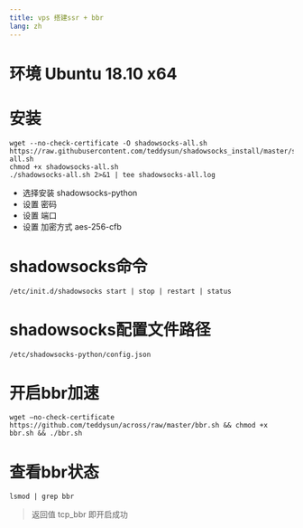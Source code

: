 ```yaml
---
title: vps 搭建ssr + bbr
lang: zh
---
```


# 环境 Ubuntu 18.10 x64

# 安装
```
wget --no-check-certificate -O shadowsocks-all.sh https://raw.githubusercontent.com/teddysun/shadowsocks_install/master/shadowsocks-all.sh
chmod +x shadowsocks-all.sh
./shadowsocks-all.sh 2>&1 | tee shadowsocks-all.log
```
- 选择安装 shadowsocks-python
- 设置 密码
- 设置 端口
- 设置 加密方式 aes-256-cfb
# shadowsocks命令
```
/etc/init.d/shadowsocks start | stop | restart | status
```
# shadowsocks配置文件路径
```
/etc/shadowsocks-python/config.json
```

# 开启bbr加速
```
wget –no-check-certificate https://github.com/teddysun/across/raw/master/bbr.sh && chmod +x bbr.sh && ./bbr.sh
```
# 查看bbr状态
```
lsmod | grep bbr
```
>返回值 tcp_bbr 即开启成功